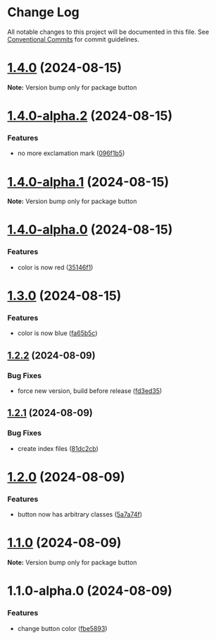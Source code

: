 # Change Log

All notable changes to this project will be documented in this file.
See [Conventional Commits](https://conventionalcommits.org) for commit guidelines.

# [1.4.0](https://github.com/ivarni/lerna-test/compare/button@1.4.0-alpha.2...button@1.4.0) (2024-08-15)

**Note:** Version bump only for package button

# [1.4.0-alpha.2](https://github.com/ivarni/lerna-test/compare/button@1.4.0-alpha.1...button@1.4.0-alpha.2) (2024-08-15)

### Features

* no more exclamation mark ([096f1b5](https://github.com/ivarni/lerna-test/commit/096f1b5c8b7bb24faef97df3765d8108c3ee60d7))

# [1.4.0-alpha.1](https://github.com/ivarni/lerna-test/compare/button@1.4.0-alpha.0...button@1.4.0-alpha.1) (2024-08-15)

**Note:** Version bump only for package button

# [1.4.0-alpha.0](https://github.com/ivarni/lerna-test/compare/button@1.3.0...button@1.4.0-alpha.0) (2024-08-15)

### Features

* color is now red ([35146f1](https://github.com/ivarni/lerna-test/commit/35146f1efefc855ffbcf48fe0bf662c3c8340695))

# [1.3.0](https://github.com/ivarni/lerna-test/compare/button@1.2.2...button@1.3.0) (2024-08-15)

### Features

* color is now blue ([fa65b5c](https://github.com/ivarni/lerna-test/commit/fa65b5c9be2de20fe52043f89c5bbd788555999e))

## [1.2.2](https://github.com/ivarni/lerna-test/compare/button@1.2.1...button@1.2.2) (2024-08-09)

### Bug Fixes

* force new version, build before release ([fd3ed35](https://github.com/ivarni/lerna-test/commit/fd3ed35493f969a698be8eec30752d9215bd0694))

## [1.2.1](https://github.com/ivarni/lerna-test/compare/button@1.2.0...button@1.2.1) (2024-08-09)

### Bug Fixes

* create index files ([81dc2cb](https://github.com/ivarni/lerna-test/commit/81dc2cb539235f82723d7ba97ac86e492b65d034))

# [1.2.0](https://github.com/ivarni/lerna-test/compare/button@1.1.0...button@1.2.0) (2024-08-09)

### Features

* button now has arbitrary classes ([5a7a74f](https://github.com/ivarni/lerna-test/commit/5a7a74fac66361f2fffff52e8586028957f1614a))

# [1.1.0](https://github.com/ivarni/lerna-test/compare/button@1.1.0-alpha.0...button@1.1.0) (2024-08-09)

**Note:** Version bump only for package button

# 1.1.0-alpha.0 (2024-08-09)

### Features

* change button color ([fbe5893](https://github.com/ivarni/lerna-test/commit/fbe5893a8bc492bfa54aa144a3e2e2cdb2071149))
